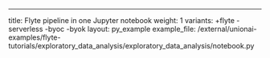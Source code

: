 ---
title: Flyte pipeline in one Jupyter notebook
weight: 1
variants: +flyte -serverless -byoc -byok
layout: py_example
example_file: /external/unionai-examples/flyte-tutorials/exploratory_data_analysis/exploratory_data_analysis/notebook.py